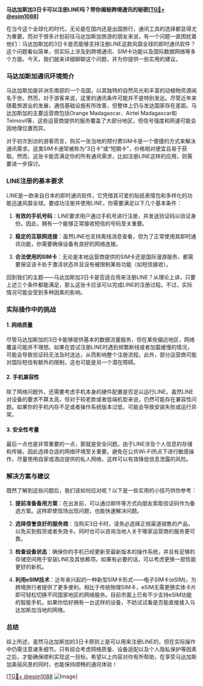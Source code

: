 **马达加斯加3日卡可以注册LINE吗？带你揭秘跨境通讯的秘密[[TG💪+ @esim1088](https://t.me/s/esim1088)]**

在当今这个全球化的时代，无论是在国内还是出国旅行，通讯工具的选择都显得尤为重要。而对于很多计划前往马达加斯加旅游的朋友来说，有一个问题一直困扰着他们：马达加斯加的3日卡是否能够支持注册LINE这款风靡全球的即时通讯软件？这个问题看似简单，但实际上涉及到跨境通讯、SIM卡功能以及国际数据网络等多个方面。今天，我们就来详细聊聊这个问题，并为你提供一些实用的建议。

### 马达加斯加通讯环境简介

马达加斯加是非洲东南部的一个岛国，以其独特的自然风光和丰富的动植物资源闻名于世。然而，对于游客来说，这里的通讯条件可能并不是特别发达。尽管近年来随着旅游业的发展，通信基础设施有所改善，但整体上仍与发达国家存在差距。马达加斯加的主要运营商包括Orange Madagascar、Airtel Madagascar和Telmovil等，这些运营商提供的服务覆盖了大部分地区，但信号强度和网速可能会因地理位置而异。

对于初次到访的游客而言，购买一张当地的预付费SIM卡是一个便捷的方式来解决通讯需求。这类SIM卡通常被称为“3日卡”或“短期卡”，价格相对便宜且易于获取。然而，这张卡能否满足你的所有通讯需求，比如注册LINE这样的应用，则需要进一步探讨。

### LINE注册的基本要求

LINE是一款来自日本的即时通讯软件，它凭借其可爱的贴纸表情包和多样化的功能迅速风靡全球。要成功注册并使用LINE，你需要满足以下几个基本条件：

1. **有效的手机号码**：LINE要求用户通过手机号进行注册，并发送验证码以验证身份。因此，拥有一个能够正常接收短信的号码至关重要。
   
2. **稳定的互联网连接**：虽然LINE也支持离线消息查看，但为了正常使用其即时通讯功能，你需要确保设备有良好的网络连接。

3. **合法使用的SIM卡**：无论是本地运营商提供的SIM卡还是国际漫游服务，都需要保证该卡处于激活状态并且没有被限制某些功能（如短信接收）。

回到我们的主题——马达加斯加3日卡是否适合用来注册LINE？从理论上讲，只要上述三个条件都能满足，那么这张卡应该可以完成LINE的注册过程。不过，实际情况可能会受到多种因素的影响。

### 实际操作中的挑战

#### 1. 网络质量
尽管马达加斯加的3日卡能够提供基本的数据流量服务，但在某些偏远地区，网络覆盖可能并不理想。如果在尝试注册LINE时遇到频繁断线或者加载缓慢的情况，可能会导致验证码无法及时送达，从而影响整个注册流程。此外，部分运营商可能对国际短信有额外的限制，这也可能是另一个潜在障碍。

#### 2. 手机兼容性
除了网络问题外，还需要考虑手机本身的硬件配置是否足以运行LINE。虽然LINE对设备的要求不算太高，但对于较老款或者低端机型来说，仍然可能存在兼容性问题。如果你的手机内存不足或者操作系统版本过低，可能会导致安装失败或运行异常。

#### 3. 安全性考量
最后一点也是非常重要的一点，那就是安全问题。由于LINE涉及个人信息的存储和传输，因此选择合适的网络环境至关重要。避免在公共Wi-Fi热点下进行敏感操作，尽量使用自家或酒店提供的私人网络，这样可以有效降低信息泄露的风险。

### 解决方案与建议

既然了解到这些问题后，我们该如何应对呢？以下是一些实用的小技巧供你参考：

1. **提前准备备用方案**：在出发前，可以通过邮件等方式向朋友索取验证码作为备选方案。这样即使现场出现问题，也能快速解决问题。

2. **选择信誉良好的服务商**：当购买3日卡时，请务必选择正规渠道销售的产品，以免买到假货或者失效卡。同时也可以咨询当地人关于哪家运营商的服务更可靠。

3. **检查设备状态**：确保你的手机已经更新至最新版本的操作系统，并且有足够的存储空间用于安装LINE及其依赖项。如果有必要的话，可以考虑更换一部性能更好的新机。

4. **利用eSIM技术**：近年来兴起的一种新型SIM卡形式——电子SIM卡(eSIM)，为跨境旅行者提供了更多便利。相比于传统物理SIM卡，eSIM无需更换实体卡片即可轻松切换不同国家地区的网络服务。目前市面上已有不少支持eSIM功能的智能手机，如果你恰好拥有一台这样的设备，不妨试试看是否能直接接入马达加斯加当地的网络。

### 总结

综上所述，虽然马达加斯加的3日卡原则上是可以用来注册LINE的，但在实际操作中仍需注意诸多细节。只有综合考虑网络质量、设备适配以及个人隐私保护等因素之后，才能确保顺利实现这一目标。希望以上内容对你有所帮助，在享受马达加斯加美丽风景的同时，也能保持顺畅的通讯体验！

[[TG💪+ @esim1088](https://t.me/s/esim1088) ![Image](https://i.postimg.cc/4NQfJmqS/Snipaste-2025-05-13-00-14-12.png)]